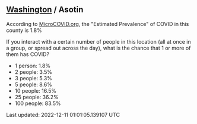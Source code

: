
## [Washington](/united-states/washington) / Asotin

According to [MicroCOVID.org](http://microcovid.org),
the "Estimated Prevalence" of COVID in this county is 1.8%

If you interact with a certain number of people in this location
(all at once in a group, or spread out across the day), what is the chance that
1 or more of them has COVID?

- 1 person: 1.8%
- 2 people: 3.5%
- 3 people: 5.3%
- 5 people: 8.6%
- 10 people: 16.5%
- 25 people: 36.2%
- 100 people: 83.5%

Last updated: 2022-12-11 01:01:05.139107 UTC
